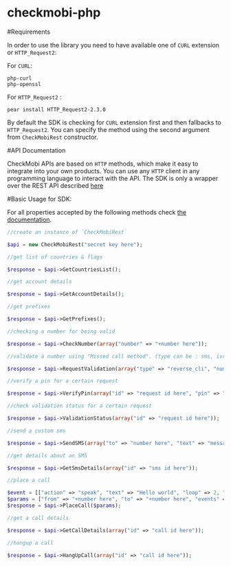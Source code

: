 checkmobi-php
=================

#Requirements

In order to use the library you need to have available one of `CURL` extension or `HTTP_Request2`:

For `CURL`:

```
php-curl
php-openssl
```

For `HTTP_Request2` :

```
pear install HTTP_Request2-2.3.0
```

By default the SDK is checking for `CURL` extension first and then fallbacks to `HTTP_Request2`.
You can specify the method using the second argument from `CheckMobiRest` constructor.

#API Documentation

CheckMobi APIs are based on `HTTP` methods, which make it easy to integrate into your own products.
You can use any `HTTP` client in any programming language to interact with the API.
The SDK is only a wrapper over the REST API described [here][1]

#Basic Usage for SDK:

For all properties accepted by the following methods check [the documentation][1].

```php
//create an instance of `CheckMobiRest`

$api = new CheckMobiRest("secret key here");

//get list of countries & flags

$response = $api->GetCountriesList();

//get account details

$response = $api->GetAccountDetails();

//get prefixes

$response = $api->GetPrefixes();

//checking a number for being valid

$response = $api->CheckNumber(array("number" => "+number here"));

//validate a number using "Missed call method". (type can be : sms, ivr, cli, reverse_cli)

$response = $api->RequestValidation(array("type" => "reverse_cli", "number" => "+number_here"));

//verify a pin for a certain request

$response = $api->VerifyPin(array("id" => "request id here", "pin" => "5659"));

//check validation status for a certain request

$response = $api->ValidationStatus(array("id" => "request id here"));

//send a custom sms

$response = $api->SendSMS(array("to" => "number here", "text" => "message here"));

//get details about an SMS

$response = $api->GetSmsDetails(array("id" => "sms id here"));

//place a call

$event = [["action" => "speak", "text" => "Hello world", "loop" => 2, "language" => "en-US"]];
$params = ["from" => "+number here", "to" => "+number here", "events" => $event];
$response = $api->PlaceCall($params);

//get a call details

$response = $api->GetCallDetails(array("id" => "call id here"));

//hangup a call

$response = $api->HangUpCall(array("id" => "call id here"));

```

[1]:https://checkmobi.com/documentation.html
